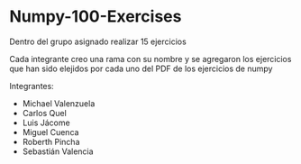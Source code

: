 # Numpy-100-Exercises
Dentro del grupo asignado realizar 15 ejercicios

Cada integrante creo una rama con su nombre y se agregaron los ejercicios  que han sido elejidos por cada uno del PDF de los ejercicios de numpy

Integrantes:

* Michael Valenzuela
* Carlos Quel
* Luis Jácome
* Miguel Cuenca
* Roberth Pincha
* Sebastián Valencia
